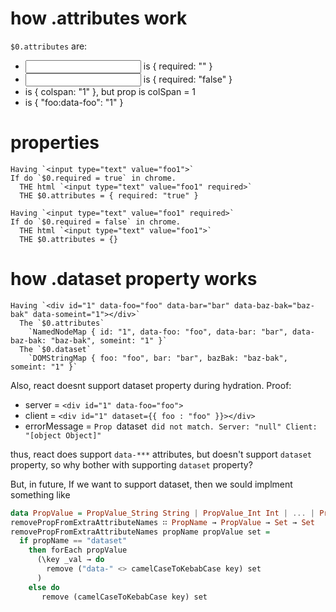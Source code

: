 # how .attributes work

`$0.attributes` are:
- <input required> is { required: "" }
- <input required="false"> is { required: "false" }
- <td colspan="1"> is { colspan: "1" }, but prop is colSpan = 1
- <div foo:data-foo="1"> is { "foo:data-foo": "1" }

# properties

```
Having `<input type="text" value="foo1">`
If do `$0.required = true` in chrome.
  THE html `<input type="text" value="foo1" required>`
  THE $0.attributes = { required: "true" }
```

```
Having `<input type="text" value="foo1" required>`
If do `$0.required = false` in chrome.
  THE html `<input type="text" value="foo1">`
  THE $0.attributes = {}
```

# how .dataset property works

```
Having `<div id="1" data-foo="foo" data-bar="bar" data-baz-bak="baz-bak" data-someint="1"></div>`
  The `$0.attributes`
    `NamedNodeMap { id: "1", data-foo: "foo", data-bar: "bar", data-baz-bak: "baz-bak", someint: "1" }`
  The `$0.dataset`
    `DOMStringMap { foo: "foo", bar: "bar", bazBak: "baz-bak", someint: "1" }`
```

Also, react doesnt support dataset property during hydration. Proof:

- server = `<div id="1" data-foo="foo">`
- client = `<div id="1" dataset={{ foo : "foo" }}></div>`
- errorMessage = `Prop `dataset` did not match. Server: "null" Client: "[object Object]"`

thus, react does support `data-***` attributes, but doesn't support `dataset` property, so why bother with supporting `dataset` property?

But, in future, If we want to support dataset, then we sould implment something like

```purs
data PropValue = PropValue_String String | PropValue_Int Int | ... | PropValue_Dataset (Object String)
removePropFromExtraAttributeNames ∷ PropName → PropValue → Set → Set
removePropFromExtraAttributeNames propName propValue set =
  if propName == "dataset"
    then forEach propValue
      (\key _val → do
        remove ("data-" <> camelCaseToKebabCase key) set
      )
    else do
       remove (camelCaseToKebabCase key) set
```
